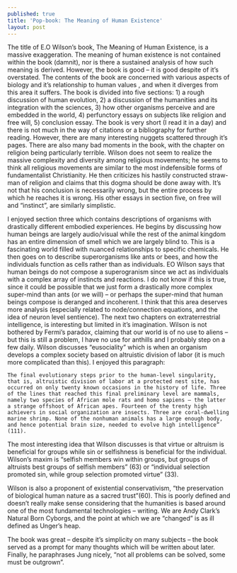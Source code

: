 ```yaml
---
published: true
title: 'Pop-book: The Meaning of Human Existence'
layout: post
---
```


The title of E.O Wilson’s book, The Meaning of Human Existence, is a massive exaggeration. The meaning of human existence is not contained within the book (damnit), nor is there a sustained analysis of how such meaning is derived. However, the book is good – it is good despite of it’s overstated. The contents of the book are concerned with various aspects of biology and it’s relationship to human values , and when it diverges from this area it suffers. The book is divided into five sections:  1) a rough discussion of human evolution, 2) a discussion of the humanities and its integration with the sciences, 3) how other organisms perceive and are embedded in the world, 4) perfunctory essays on subjects like religion and free will, 5) conclusion essay. The book is very short (I read it in a day) and there is not much in the way of citations or a bibliography for further reading. However, there are many  interesting nuggets scattered through it’s pages. There are also many bad moments in the book, with the chapter on religion being particularly terrible. Wilson does not seem to realize the massive complexity and diversity among religious movements; he seems to think all religious movements are similar to the most indefensible forms of fundamentalist Christianity. He then criticizes his hastily constructed straw-man of religion and claims that this dogma should be done away with. It’s not that his conclusion is necessarily wrong, but the entire process by which he reaches it is wrong. His other essays in section five, on free will and “instinct”, are similarly simplistic.

I enjoyed section three which contains descriptions of  organisms with drastically different embodied experiences. He begins by discussing how human beings are largely audio/visual while the rest of the animal kingdom has an entire dimension of smell which we are largely blind to. This is a fascinating world filled with nuanced relationships to specific chemicals. He then goes on to describe superorganisms like ants or bees, and how the individuals function as cells rather than as individuals. EO Wilson says that human beings do not compose a superogranism since we act as individuals with a complex array of instincts and reactions. I do not know if this is true, since it could be possible that we just form a drastically more complex super-mind than ants (or we will) – or perhaps the super-mind that human beings compose is deranged and incoherent. I think that this area deserves more analysis (especially related to node/connection equations, and the idea of neuron level sentience). The next two chapters on extraterrestrial intelligence, is interesting but limited in it’s imagination. Wilson is not bothered by Fermi’s paradox, claiming that our world is of no use to aliens – but this is still a problem, I have no use for anthills and I probably step on a few daily. 
	 Wilson discusses “eusociality” which is when an organism develops a complex society based on altruistic division of labor (it is much more complicated than this). I enjoyed this paragraph:
```
The final evolutionary steps prior to the human-level singularity, that is, altruistic division of labor at a protected nest site, has occurred on only twenty known occasions in the history of life. Three of the lines that reached this final preliminary level are mammals, namely two species of African mole rats and homo sapiens – the latter a strange offshoot of African apes. Fourteen of the trenty high achievers in social organization are insects. Three are coral-dwelling marine shrimp. None of the nonhuman animals has a large enough body, and hence potential brain size, needed to evolve high intelligence” (111).
```

The most interesting idea that Wilson discusses is that virtue or altruism is beneficial for groups while sin or selfishness is beneficial for the individual. Wilson’s maxim is “selfish members win within groups, but groups of altruists best groups of selfish members” (63) or “individual selection promoted sin, while group selection promoted virtue” (33). 

Wilson is also a proponent of existential conservativism, “the preservation of biological human nature as a sacred trust”(60). This is poorly defined and doesn’t really make sense considering that the humanities is based around one of the most fundamental technologies – writing. We are Andy Clark’s Natural Born Cyborgs, and the point at which we are “changed” is as ill defined as Unger’s heap.

The book was great – despite it’s simplicity on many subjects – the book served as a prompt for many thoughts which will be written about later. Finally, he paraphrases Jung nicely, “not all problems can be solved, some must be outgrown”.
